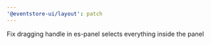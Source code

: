 ```yaml
---
'@eventstore-ui/layout': patch
---
```


Fix dragging handle in es-panel selects everything inside the panel
